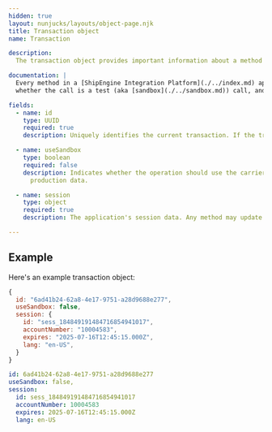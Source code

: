 ```yaml
---
hidden: true
layout: nunjucks/layouts/object-page.njk
title: Transaction object
name: Transaction

description:
  The transaction object provides important information about a method invocation. It also allows you to pass session state between methods, which is especially important for authentication credentials.

documentation: |
  Every method in a [ShipEngine Integration Platform](./../index.md) application receives a transaction object as the first parameter. This object contains useful information about the method invocation, such as a unique `transactionID`,
  whether the call is a test (aka [sandbox](./../sandbox.md)) call, and session state such as authentication credentials.

fields:
  - name: id
    type: UUID
    required: true
    description: Uniquely identifies the current transaction. If the transaction is retried, then this `id` will remain the same. You can use this to detect and prevent duplicate operations.

  - name: useSandbox
    type: boolean
    required: false
    description: Indicates whether the operation should use the carrier's [sandbox](./../sandbox.md) or development API rather than the normal production API. If `useSandbox` is `true`, then the operation MUST NOT incur any actual costs or affect
      production data.

  - name: session
    type: object
    required: true
    description: The application's session data. Any method may update the session data, such as renewing a session token or updating a timestamp. Must be JSON serializable.

---
```



Example
-------------------------------------------------

Here's an example transaction object:

```javascript
{
  id: "6ad41b24-62a8-4e17-9751-a28d9688e277",
  useSandbox: false,
  session: {
    id: "sess_184849191484716854941017",
    accountNumber: "10004583",
    expires: "2025-07-16T12:45:15.000Z",
    lang: "en-US",
  }
}
```

```yaml
id: 6ad41b24-62a8-4e17-9751-a28d9688e277
useSandbox: false,
session:
  id: sess_184849191484716854941017
  accountNumber: 10004583
  expires: 2025-07-16T12:45:15.000Z
  lang: en-US
```

